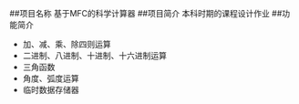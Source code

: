 ##项目名称
基于MFC的科学计算器
##项目简介
本科时期的课程设计作业
##功能简介
+ 加、减、乘、除四则运算
+ 二进制、八进制、十进制、十六进制运算
+ 三角函数
+ 角度、弧度运算
+ 临时数据存储器
